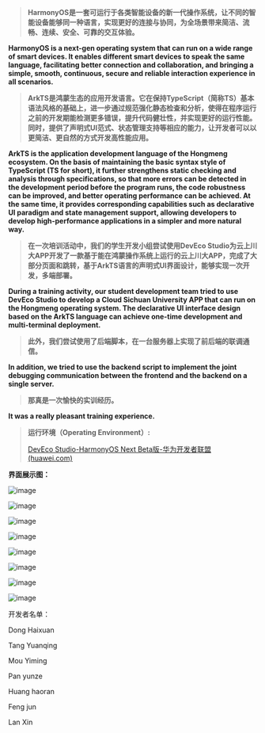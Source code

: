 > **HarmonyOS是一套可运行于各类智能设备的新一代操作系统，让不同的智能设备能够同一种语言，实现更好的连接与协同，为全场景带来简洁、流畅、连续、安全、可靠的交互体验。**

**HarmonyOS is a next-gen operating system that can run on a wide range of smart devices. It enables different smart devices to speak the same language, facilitating better connection and collaboration, and bringing a simple, smooth, continuous, secure and reliable interaction experience in all scenarios.**

> **ArkTS是鸿蒙生态的应用开发语言。它在保持TypeScript（简称TS）基本语法风格的基础上，进一步通过规范强化静态检查和分析，使得在程序运行之前的开发期能检测更多错误，提升代码健壮性，并实现更好的运行性能。同时，提供了声明式UI范式、状态管理支持等相应的能力，让开发者可以以更简洁、更自然的方式开发高性能应用。**

**ArkTS is the application development language of the Hongmeng ecosystem. On the basis of maintaining the basic syntax style of TypeScript (TS for short), it further strengthens static checking and analysis through specifications, so that more errors can be detected in the development period before the program runs, the code robustness can be improved, and better operating performance can be achieved. At the same time, it provides corresponding capabilities such as declarative UI paradigm and state management support, allowing developers to develop high-performance applications in a simpler and more natural way.**

> **在一次培训活动中，我们的学生开发小组尝试使用DevEco Studio为云上川大APP开发了一款基于能在鸿蒙操作系统上运行的云上川大APP，完成了大部分页面和跳转，基于ArkTS语言的声明式UI界面设计，能够实现一次开发，多端部署。**

**During a training activity, our student development team tried to use DevEco Studio to develop a Cloud Sichuan University APP that can run on the Hongmeng operating system. The declarative UI interface design based on the ArkTS language can achieve one-time development and multi-terminal deployment.**

> **此外，我们尝试使用了后端脚本，在一台服务器上实现了前后端的联调通信。**

**In addition, we tried to use the backend script to implement the joint debugging communication between the frontend and the backend on a single server.**

> **那真是一次愉快的实训经历。**

**It was a really pleasant training experience.**

> **运行环境（Operating Environment）:**
>
> [DevEco Studio-HarmonyOS Next Beta版-华为开发者联盟 (huawei.com)](https://developer.huawei.com/consumer/cn/deveco-studio/)

**界面展示图：**

![image](https://note.youdao.com/yws/res/8/WEBRESOURCE9819e2e96d3583fbd82c2333be093f48)

![image](https://note.youdao.com/yws/res/e/WEBRESOURCEcda21f8ac65fc0708ad2e8e639b0c67e)

![image](https://note.youdao.com/yws/res/4/WEBRESOURCE0dc1f32fccc26b32d1bb540c93388134)

![image](https://note.youdao.com/yws/res/b/WEBRESOURCE97a868a76c1bb59c664b493b0db51d5b)

![image](https://note.youdao.com/yws/res/b/WEBRESOURCE13d331ae445788706212c27f6cca314b)

![image](https://note.youdao.com/yws/res/1/WEBRESOURCE7bf3bad6083c819b294f58c73dafa141)

![image](https://note.youdao.com/yws/res/7/WEBRESOURCEf3dce12f684be6e18789f3373181b257)

![image](https://note.youdao.com/yws/res/4/WEBRESOURCE9fa2a20c8aadfae58a2e62e254fa1ee4)

开发者名单：

Dong Haixuan

Tang Yuanqing

Mou Yiming

Pan yunze

Huang haoran

Feng jun

Lan Xin
